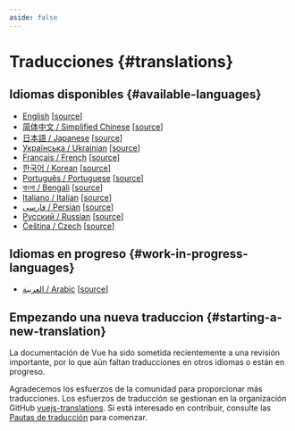 ```yaml
---
aside: false
---
```


# Traducciones {#translations}

## Idiomas disponibles {#available-languages}

- [English](https://vuejs.org/) [[source](https://github.com/vuejs/docs)]
- [简体中文 / Simplified Chinese](https://cn.vuejs.org/) [[source](https://github.com/vuejs-translations/docs-zh-cn)]
- [日本語 / Japanese](https://ja.vuejs.org/) [[source](https://github.com/vuejs-translations/docs-ja)]
- [Українська / Ukrainian](https://ua.vuejs.org/) [[source](https://github.com/vuejs-translations/docs-uk)]
- [Français / French](https://fr.vuejs.org) [[source](https://github.com/vuejs-translations/docs-fr)]
- [한국어 / Korean](https://ko.vuejs.org) [[source](https://github.com/vuejs-translations/docs-ko)]
- [Português / Portuguese](https://pt.vuejs.org) [[source](https://github.com/vuejs-translations/docs-pt)]
- [বাংলা / Bengali](https://bn.vuejs.org) [[source](https://github.com/vuejs-translations/docs-bn)]
- [Italiano / Italian](https://it.vuejs.org) [[source](https://github.com/vuejs-translations/docs-it)]
- [فارسی / Persian](https://fa.vuejs.org) [[source](https://github.com/vuejs-translations/docs-fa)]
- [Русский / Russian](https://ru.vuejs.org/) [[source](https://github.com/vuejs-translations/docs-ru)]
- [Čeština / Czech](https://cs.vuejs.org/) [[source](https://github.com/vuejs-translations/docs-cs)]

## Idiomas en progreso {#work-in-progress-languages}

- [العربية / Arabic](https://ar.vuejs.org/) [[source](https://github.com/vuejs-translations/docs-ar)]

## Empezando una nueva traduccion {#starting-a-new-translation}

La documentación de Vue ha sido sometida recientemente a una revisión importante, por lo que aún faltan traducciones en otros idiomas o están en progreso.

Agradecemos los esfuerzos de la comunidad para proporcionar más traducciones. Los esfuerzos de traducción se gestionan en la organización GitHub [vuejs-translations](https://github.com/vuejs-translations/). Si está interesado en contribuir, consulte las [Pautas de traducción](https://github.com/vuejs-translations/guidelines/blob/main/README.md) para comenzar.